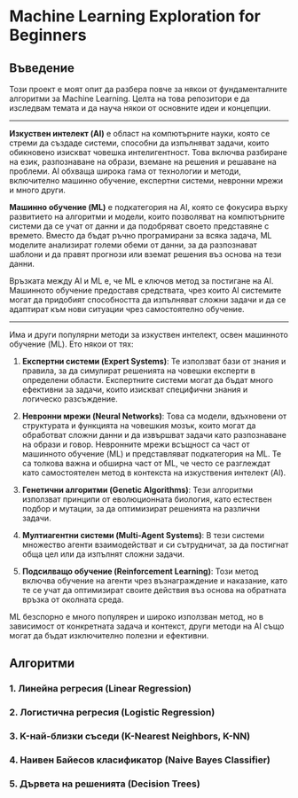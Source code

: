 # Machine Learning Exploration for Beginners

## Въведение
Този проект е моят опит да разбера повче за някои от фундаменталните алгоритми за Machine Learning. Целта на това репозитори е да изследвам темата и да науча някои от основните идеи и концепции.

---

**Изкуствен интелект (AI)** е област на компютърните науки, която се стреми да създаде системи, способни да изпълняват задачи, които обикновено изискват човешка интелигентност. Това включва разбиране на език, разпознаване на образи, вземане на решения и решаване на проблеми. AI обхваща широка гама от технологии и методи, включително машинно обучение, експертни системи, невронни мрежи и много други.

**Машинно обучение (ML)** е подкатегория на AI, която се фокусира върху развитието на алгоритми и модели, които позволяват на компютърните системи да се учат от данни и да подобряват своето представяне с времето. Вместо да бъдат ръчно програмирани за всяка задача, ML моделите анализират големи обеми от данни, за да разпознават шаблони и да правят прогнози или вземат решения въз основа на тези данни.

Връзката между AI и ML е, че ML е ключов метод за постигане на AI. Машинното обучение предоставя средствата, чрез които AI системите могат да придобият способността да изпълняват сложни задачи и да се адаптират към нови ситуации чрез самостоятелно обучение.

---

Има и други популярни методи за изкуствен интелект, освен машинното обучение (ML). Ето някои от тях:

1. **Експертни системи (Expert Systems)**: Те използват бази от знания и правила, за да симулират решенията на човешки експерти в определени области. Експертните системи могат да бъдат много ефективни за задачи, които изискват специфични знания и логическо разсъждение.

2. **Невронни мрежи (Neural Networks)**: Това са модели, вдъхновени от структурата и функцията на човешкия мозък, които могат да обработват сложни данни и да извършват задачи като разпознаване на образи и говор. Невронните мрежи всъщност са част от машинното обучение (ML) и представляват подкатегория на ML. Те са толкова важна и обширна част от ML, че често се разглеждат като самостоятелен метод в контекста на изкуствения интелект (AI).

3. **Генетични алгоритми (Genetic Algorithms)**: Тези алгоритми използват принципи от еволюционната биология, като естествен подбор и мутации, за да оптимизират решенията на различни задачи.

4. **Мултиагентни системи (Multi-Agent Systems)**: В тези системи множество агенти взаимодействат и си сътрудничат, за да постигнат обща цел или да изпълнят сложни задачи.

5. **Подсилващо обучение (Reinforcement Learning)**: Този метод включва обучение на агенти чрез възнаграждение и наказание, като те се учат да оптимизират своите действия въз основа на обратната връзка от околната среда.

ML безспорно е много популярен и широко използван метод, но в зависимост от конкретната задача и контекст, други методи на AI също могат да бъдат изключително полезни и ефективни.

## Алгоритми
### **1. Линейна регресия (Linear Regression)**
### **2. Логистична регресия (Logistic Regression)**
### **3. K-най-близки съседи (K-Nearest Neighbors, K-NN)**
### **4. Наивен Байесов класификатор (Naive Bayes Classifier)**
### **5. Дървета на решенията (Decision Trees)**